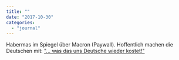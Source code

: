 ```yaml
---
title: ""
date: "2017-10-30"
categories: 
  - "journal"
---
```


Habermas im Spiegel über Macron (Paywall). Hoffentlich machen die Deutschen mit: ["... was das uns Deutsche wieder kostet!"](https://blendle.com/item/bnl-derspiegel-20171020-c55e9d6c818)
